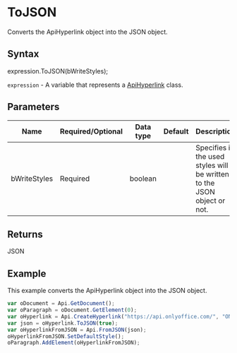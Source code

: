 # ToJSON

Converts the ApiHyperlink object into the JSON object.

## Syntax

expression.ToJSON(bWriteStyles);

`expression` - A variable that represents a [ApiHyperlink](../ApiHyperlink.md) class.

## Parameters

| **Name** | **Required/Optional** | **Data type** | **Default** | **Description** |
| ------------- | ------------- | ------------- | ------------- | ------------- |
| bWriteStyles | Required | boolean |  | Specifies if the used styles will be written to the JSON object or not. |

## Returns

JSON

## Example

This example converts the ApiHyperlink object into the JSON object.

```javascript
var oDocument = Api.GetDocument();
var oParagraph = oDocument.GetElement(0);
var oHyperlink = Api.CreateHyperlink("https://api.onlyoffice.com/", "ONLYOFFICE Document Builder", "ONLYOFFICE for developers");
var json = oHyperlink.ToJSON(true);
var oHyperlinkFromJSON = Api.FromJSON(json);
oHyperlinkFromJSON.SetDefaultStyle();
oParagraph.AddElement(oHyperlinkFromJSON);
```

